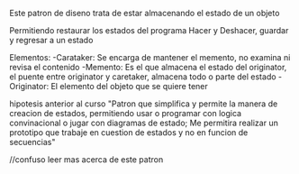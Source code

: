 Este patron de diseno trata de estar almacenando el estado de un objeto

Permitiendo restaurar los estados del programa
Hacer y Deshacer, guardar y regresar a un estado

Elementos:
-Carataker: Se encarga de mantener el memento, no examina ni revisa el contenido
-Memento: Es el que almacena el estado del originator, el puente entre originator y caretaker, almacena todo o parte del estado
-Originator: El elemento del objeto que se quiere tener

hipotesis anterior al curso
    "Patron que simplifica y permite la manera de creacion de estados, permitiendo usar o programar con logica convinacional o jugar con diagramas de estado; Me permitira realizar un prototipo que trabaje en cuestion de estados y no en funcion de secuencias"

//confuso leer mas acerca de este patron
